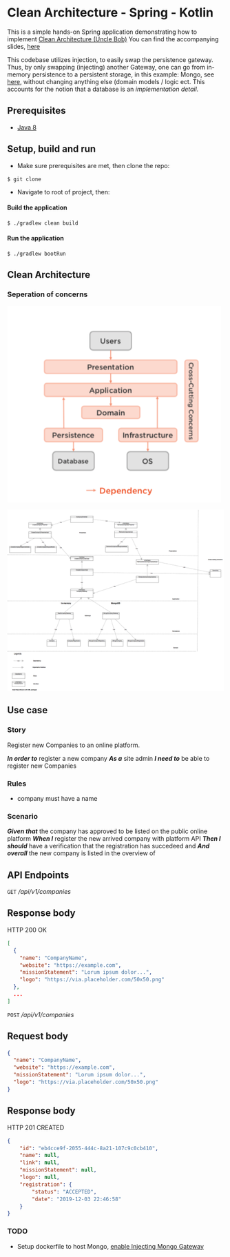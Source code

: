 # Clean Architecture - Spring - Kotlin  

This is a simple hands-on Spring application demonstrating how to implement [Clean Architecture (Uncle Bob)][0]
You can find the accompanying slides, [here][2]

This codebase utilizes injection, to easily swap the persistence gateway. Thus, by only swapping (injecting) another Gateway, one can go from in-memory persistence to a persistent storage, in this example: Mongo, see [here][4], without changing anything else (domain models / logic ect. This accounts for the notion that a database is an _implementation detail._

## Prerequisites

- [Java 8][1]

## Setup, build and run

- Make sure prerequisites are met, then clone the repo:

```shell
$ git clone 
```

- Navigate to root of project, then:

#### Build the application
```shell
$ ./gradlew clean build
```

#### Run the application

```
$ ./gradlew bootRun
```

## Clean Architecture

### Seperation of concerns

![](/documentation/clean_architecture_layers.png)

![](/documentation/class_diagram.png)

## Use case

### Story

Register new Companies to an online platform.

***In order to*** register a new company
***As a*** site admin
***I need to*** be able to register new Companies 

### Rules

- company must have a name

### Scenario
 
***Given that*** the company has approved to be listed on the public online platform
***When I*** register the new arrived company with platform API
***Then I should*** have a verification that the registration has succedeed and
***And overall*** the new company is listed in the overview of 


## API Endpoints

`GET` _/api/v1/companies_

## Response body

HTTP 200 OK

```json
[
  {
    "name": "CompanyName",
    "website": "https://example.com",
    "missionStatement": "Lorum ipsum dolor...",
    "logo": "https://via.placeholder.com/50x50.png"
  },
  ...
]
```

`POST` _/api/v1/companies_

## Request body

```json
{
  "name": "CompanyName",
  "website": "https://example.com",
  "missionStatement": "Lorum ipsum dolor...",
  "logo": "https://via.placeholder.com/50x50.png"
}
```

## Response body

HTTP 201 CREATED

```json
{
    "id": "eb4cce9f-2055-444c-8a21-107c9c0cb410",
    "name": null,
    "link": null,
    "missionStatement": null,
    "logo": null,
    "registration": {
        "status": "ACCEPTED",
        "date": "2019-12-03 22:46:58"
    }
}
```

### TODO

- Setup dockerfile to host Mongo, [enable Injecting Mongo Gateway]()

[0]: https://blog.cleancoder.com/uncle-bob/2012/08/13/the-clean-architecture.html
[1]: https://openjdk.java.net
[2]:/documentation/clean_architecture_slides.pdf
[4]: https://github.com/srmds/clean-architecture-spring-kotlin/blob/master/src/main/kotlin/com/screaming/architecture/MainDriver.kt#L247
